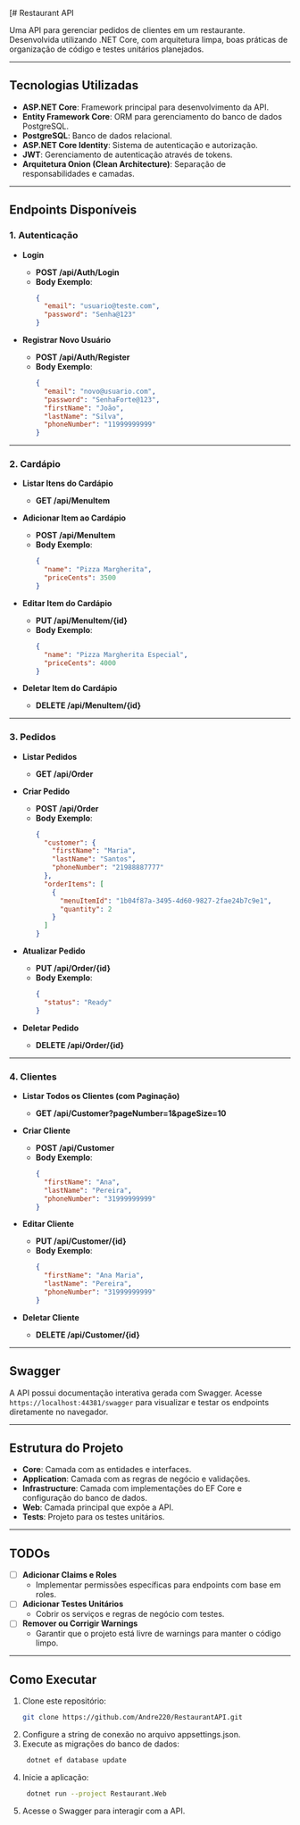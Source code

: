 [# Restaurant API

Uma API para gerenciar pedidos de clientes em um restaurante. Desenvolvida utilizando .NET Core, com arquitetura limpa, boas práticas de organização de código e testes unitários planejados.

---

## Tecnologias Utilizadas

- **ASP.NET Core**: Framework principal para desenvolvimento da API.
- **Entity Framework Core**: ORM para gerenciamento do banco de dados PostgreSQL.
- **PostgreSQL**: Banco de dados relacional.
- **ASP.NET Core Identity**: Sistema de autenticação e autorização.
- **JWT**: Gerenciamento de autenticação através de tokens.
- **Arquitetura Onion (Clean Architecture)**: Separação de responsabilidades e camadas.

---

## Endpoints Disponíveis

### **1. Autenticação**

- **Login**
  - **POST /api/Auth/Login**
  - **Body Exemplo**:
    ```json
    {
      "email": "usuario@teste.com",
      "password": "Senha@123"
    }
    ```

- **Registrar Novo Usuário**
  - **POST /api/Auth/Register**
  - **Body Exemplo**:
    ```json
    {
      "email": "novo@usuario.com",
      "password": "SenhaForte@123",
      "firstName": "João",
      "lastName": "Silva",
      "phoneNumber": "11999999999"
    }
    ```

---

### **2. Cardápio**

- **Listar Itens do Cardápio**
  - **GET /api/MenuItem**

- **Adicionar Item ao Cardápio**
  - **POST /api/MenuItem**
  - **Body Exemplo**:
    ```json
    {
      "name": "Pizza Margherita",
      "priceCents": 3500
    }
    ```

- **Editar Item do Cardápio**
  - **PUT /api/MenuItem/{id}**
  - **Body Exemplo**:
    ```json
    {
      "name": "Pizza Margherita Especial",
      "priceCents": 4000
    }
    ```

- **Deletar Item do Cardápio**
  - **DELETE /api/MenuItem/{id}**

---

### **3. Pedidos**

- **Listar Pedidos**
  - **GET /api/Order**

- **Criar Pedido**
  - **POST /api/Order**
  - **Body Exemplo**:
    ```json
    {
      "customer": {
        "firstName": "Maria",
        "lastName": "Santos",
        "phoneNumber": "21988887777"
      },
      "orderItems": [
        {
          "menuItemId": "1b04f87a-3495-4d60-9827-2fae24b7c9e1",
          "quantity": 2
        }
      ]
    }
    ```

- **Atualizar Pedido**
  - **PUT /api/Order/{id}**
  - **Body Exemplo**:
    ```json
    {
      "status": "Ready"
    }
    ```

- **Deletar Pedido**
  - **DELETE /api/Order/{id}**

---

### **4. Clientes**

- **Listar Todos os Clientes (com Paginação)**
  - **GET /api/Customer?pageNumber=1&pageSize=10**

- **Criar Cliente**
  - **POST /api/Customer**
  - **Body Exemplo**:
    ```json
    {
      "firstName": "Ana",
      "lastName": "Pereira",
      "phoneNumber": "31999999999"
    }
    ```

- **Editar Cliente**
  - **PUT /api/Customer/{id}**
  - **Body Exemplo**:
    ```json
    {
      "firstName": "Ana Maria",
      "lastName": "Pereira",
      "phoneNumber": "31999999999"
    }
    ```

- **Deletar Cliente**
  - **DELETE /api/Customer/{id}**

---

## Swagger

A API possui documentação interativa gerada com Swagger. Acesse `https://localhost:44381/swagger` para visualizar e testar os endpoints diretamente no navegador.

---

## Estrutura do Projeto

- **Core**: Camada com as entidades e interfaces.
- **Application**: Camada com as regras de negócio e validações.
- **Infrastructure**: Camada com implementações do EF Core e configuração do banco de dados.
- **Web**: Camada principal que expõe a API.
- **Tests**: Projeto para os testes unitários.

---

## TODOs

- [ ] **Adicionar Claims e Roles**
  - Implementar permissões específicas para endpoints com base em roles.
- [ ] **Adicionar Testes Unitários**
  - Cobrir os serviços e regras de negócio com testes.
- [ ] **Remover ou Corrigir Warnings**
  - Garantir que o projeto está livre de warnings para manter o código limpo.

---

## Como Executar

1. Clone este repositório:
   ```bash
   git clone https://github.com/Andre220/RestaurantAPI.git
   ```
2. Configure a string de conexão no arquivo appsettings.json.
3. Execute as migrações do banco de dados:
   ```bash
    dotnet ef database update
   ```
4. Inicie a aplicação:
   ```bash
    dotnet run --project Restaurant.Web
   ```
5. Acesse o Swagger para interagir com a API.

